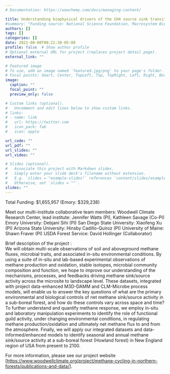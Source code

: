 ```yaml
---
# Documentation: https://wowchemy.com/docs/managing-content/

title: Understanding biophysical drivers of the CH4 source sink transition in Northern Forests 
#summary: "Funding source: National Science Foundation, Macrosystem Biology and NEON-Enabled Science  (Award #: DEB-2106137)"
authors: []
tags: []
categories: []
date: 2022-08-08T00:21:38-05:00
profile: false  # Show author profile
# Optional external URL for project (replaces project detail page).
external_link: ""

# Featured image
# To use, add an image named `featured.jpg/png` to your page's folder.
# Focal points: Smart, Center, TopLeft, Top, TopRight, Left, Right, BottomLeft, Bottom, BottomRight.
image:
  caption: ""
  focal_point: ""
  preview_only: false

# Custom links (optional).
#   Uncomment and edit lines below to show custom links.
# links:
# - name: link
#   url: https://twitter.com
#   icon_pack: fab
#   icon: apple

url_code: ""
url_pdf: ""
url_slides: ""
url_video: ""

# Slides (optional).
#   Associate this project with Markdown slides.
#   Simply enter your slide deck's filename without extension.
#   E.g. `slides = "example-slides"` references `content/slides/example-slides.md`.
#   Otherwise, set `slides = ""`.
slides: ""
---
```

<!-- PI: [Debjani Sihi]( {{< relref "/authors/admin" >}} )

Co-PI: [Samantha Weintraub, National Ecological Observatory Network](https://www.neonscience.org/person/samantha-weintraub-leff)

Collaborator: [Jitendra Kumar, Oak Ridge National Laboratory](https://www.ornl.gov/staff-profile/jitendra-kumar) -->

Total Funding: $1,655,957 (Emory: $329,238)

Meet our multi-institute collaborative team members: 
Woodwell Climate Research Center, lead institute: Jennifer Watts (PI), Kathleen Savage (Co-PI)
Emory University: Debjani Sihi (PI)
San Diego State University: Xiaofeng Xu (PI)
Arizona State University: Hinsby Cadillo-Quiroz (PI)
University of Maine: Shawn Fraver (PI)
USDA Forest Service: David Hollinger (Collaborator)


Brief description of the project : \
We will obtain multi-scale observations of soil and aboveground methane fluxes, microbial traits, and associated in-situ environmental conditions. By using a suite of in-situ and lab-based experimental observations of methane production and oxidation, stable isotopes, microbial community composition and function, we hope to improve our understanding of the mechanisms, processes, and feedbacks driving methane sink/source activity across the microsite to landscape level. These datasets, integrated with project data-enhanced M3D-DAMM and CLM-Microbe process models, will enable us to answer the key questions of what are the primary environmental and biological controls of net methane sink/source activity in a sub-boreal forest, and how do these controls vary across space and time? To further understand and quantify methane response, we employ in-situ and laboratory manipulation experiments to identify the role of functional guild activity, under changing environmental conditions, in regulating methane production/oxidation and ultimately net methane flux to and from the atmosphere. Finally, we will apply our integrated datasets and data-informed/enhanced models to identify seasonal and annual methane sink/source activity at a sub-boreal forest (Howland forest) in New England region of USA from present to 2100. 

For more information, please see our project website [https://www.woodwellclimate.org/project/methane-cycling-in-northern-forests/publications-and-data/]. 

